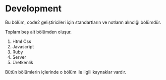 # Development

Bu bölüm, code2 geliştiricileri için standartların ve notların alındığı bölümdür.

Toplam beş alt bölümden oluşur.

1. Html Css
2. Javascript
3. Ruby
4. Server
5. Üretkenlik 

Bütün bölümlerin içlerinde o bölüm ile ilgili kaynaklar vardır.

